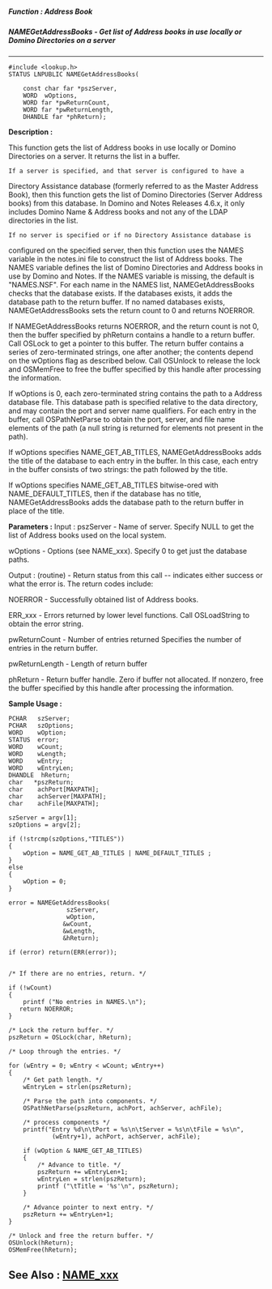 ##### Function : Address Book
##### NAMEGetAddressBooks - Get list of Address books in use locally or Domino Directories on a server
---
```
#include <lookup.h>
STATUS LNPUBLIC NAMEGetAddressBooks(

	const char far *pszServer,
	WORD  wOptions,
	WORD far *pwReturnCount,
	WORD far *pwReturnLength,
	DHANDLE far *phReturn);
```
**Description :**

This function gets the list of Address books in use locally or Domino 
Directories on a server.  It returns the list in a buffer. 

	If a server is specified, and that server is configured to have a 
Directory Assistance database (formerly referred to as the Master Address 
Book), then this function gets the list of Domino Directories (Server Address 
books)  from this database.  In Domino and Notes Releases 4.6.x, it only 
includes Domino Name & Address books and not any of the LDAP directories in the 
list.

	If no server is specified or if no Directory Assistance database is 
configured on the specified server, then this function uses the NAMES variable 
in the notes.ini file to construct the list of Address books.  The NAMES 
variable defines the list of Domino Directories and Address books in use by 
Domino and Notes. If the NAMES variable is missing, the default is 
"NAMES.NSF".  For each name in the NAMES list, NAMEGetAddressBooks checks that 
the database exists. If the databases exists, it adds the database path to the 
return buffer. If no named databases exists, NAMEGetAddressBooks sets the 
return count to 0 and returns NOERROR.

If NAMEGetAddressBooks returns NOERROR, and the return count is not 0, then the 
buffer specified by phReturn contains a handle to a return buffer. Call OSLock 
to get a pointer to this buffer.  The return buffer contains a series of 
zero-terminated strings, one after another;  the contents depend on the 
wOptions flag as described below. Call OSUnlock to release the lock and 
OSMemFree to free the buffer specified by this handle after processing the 
information.

If wOptions is 0, each zero-terminated string contains the path to a Address 
database file. This database path is specified relative to the data directory, 
and may contain the port and server name qualifiers.  For each entry in the 
buffer, call OSPathNetParse to obtain the port, server, and file name elements 
of the path (a null string is returned for elements not present in the path).

If wOptions specifies NAME_GET_AB_TITLES, NAMEGetAddressBooks adds the title of 
the database to each entry in the buffer. In this case, each entry in the 
buffer consists of two strings: the path followed by the title.

If wOptions specifies NAME_GET_AB_TITLES bitwise-ored with NAME_DEFAULT_TITLES, 
then if the database has no title, NAMEGetAddressBooks adds the database path 
to the return buffer in place of the title.

**Parameters :**
Input :
pszServer  -  Name of server. Specify NULL to get the list of Address books used on the local system.

wOptions  -  Options (see NAME_xxx). Specify 0 to get just the database paths.

Output :
(routine)  -  Return status from this call -- indicates either success or what the error is. The return codes include:

NOERROR - Successfully obtained list of Address books.

ERR_xxx - Errors returned by lower level functions. Call OSLoadString to obtain the error string.


pwReturnCount  -  Number of entries returned   Specifies the number of entries in the return buffer. 

pwReturnLength  -  Length of return buffer

phReturn  -  Return buffer handle. Zero if buffer not allocated. If nonzero, free the buffer specified by this handle after processing the information.


**Sample Usage :**
```
PCHAR   szServer;
PCHAR   szOptions;
WORD    wOption;
STATUS  error;
WORD    wCount;
WORD    wLength;
WORD    wEntry;
WORD    wEntryLen;
DHANDLE  hReturn;
char   *pszReturn;    
char    achPort[MAXPATH];
char    achServer[MAXPATH];
char    achFile[MAXPATH];

szServer = argv[1];
szOptions = argv[2];

if (!strcmp(szOptions,"TITLES"))
{            
    wOption = NAME_GET_AB_TITLES | NAME_DEFAULT_TITLES ;
}
else   
{
    wOption = 0;
}

error = NAMEGetAddressBooks( 
                szServer,
                wOption,
               &wCount,
               &wLength,
               &hReturn);

if (error) return(ERR(error));


/* If there are no entries, return. */

if (!wCount) 
{
    printf ("No entries in NAMES.\n");
   return NOERROR;
}

/* Lock the return buffer. */
pszReturn = OSLock(char, hReturn);

/* Loop through the entries. */

for (wEntry = 0; wEntry < wCount; wEntry++)
{
    /* Get path length. */
    wEntryLen = strlen(pszReturn);

    /* Parse the path into components. */
    OSPathNetParse(pszReturn, achPort, achServer, achFile);

    /* process components */
    printf("Entry %d\n\tPort = %s\n\tServer = %s\n\tFile = %s\n",
            (wEntry+1), achPort, achServer, achFile);

    if (wOption & NAME_GET_AB_TITLES)
    {
        /* Advance to title. */
        pszReturn += wEntryLen+1;
        wEntryLen = strlen(pszReturn);
        printf ("\tTitle = '%s'\n", pszReturn);
    }
        
    /* Advance pointer to next entry. */
    pszReturn += wEntryLen+1;
}

/* Unlock and free the return buffer. */
OSUnlock(hReturn);
OSMemFree(hReturn);
```
**See Also :**
[NAME_xxx](/domino-c-api-docs/reference/Symb/NAME_xxx)
---
